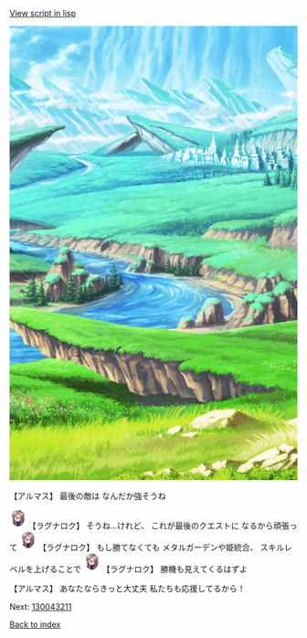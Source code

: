[View script in lisp](../scripts/110204019.txt)

![plain.png](../images/backgrounds/plain.png)

【アルマス】
最後の敵は
なんだか強そうね

<img src="../images/units/103611.png" alt="103611.png" height="34"/>
【ラグナロク】
そうね…けれど、
これが最後のクエストに
なるから頑張って

<img src="../images/units/103611.png" alt="103611.png" height="34"/>
【ラグナロク】
もし勝てなくても
メタルガーデンや姫統合、
スキルレベルを上げることで

<img src="../images/units/103611.png" alt="103611.png" height="34"/>
【ラグナロク】
勝機も見えてくるはずよ

【アルマス】
あなたならきっと大丈夫
私たちも応援してるから！

Next: [130043211](130043211.md)

[Back to index](index.md)
